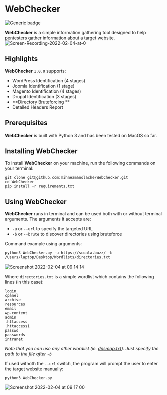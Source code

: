 # WebChecker
![Generic badge](https://img.shields.io/badge/Version-1.0.0-RED.svg)

**WebChecker** is a simple information gathering tool designed to help pentesters gather information about a target website.
![Screen-Recording-2022-02-04-at-0](https://user-images.githubusercontent.com/43548656/152489199-8c2aa54e-a304-4258-b17b-dc881220cff0.gif)


## Highlights 
**WebChecker** `1.0.0` supports:
- WordPress Identification (4 stages)
- Joomla Identification (1 stage)
- Magento Identification (4 stages)
- Drupal Identification (3 stages)
- **Directory Bruteforcing **
- Detailed Headers Report

## Prerequisites 
**WebChecker** is built with Python 3 and has been tested on MacOS so far.

## Installing WebChecker
To install **WebChecker** on your machine, run the following commands on your terminal:
```
git clone git@github.com:mihneamanolache/WebChecker.git 
cd WebChecker
pip install -r requirements.txt
```

## Using WebChecker
**WebChecker** runs in terminal and can be used both with or without terminal arguments. The arguments it accepts are:
- `-u` or `--url` to specify the targeted URL
- `-b` or `--brute` to discover directories using bruteforce

Command example using arguments:
```
python3 WebChecker.py -u https://scoala.buzz/ -b /Users/laptop/Desktop/Wordlists/directories.txt 
```
![Screenshot 2022-02-04 at 09 14 14](https://user-images.githubusercontent.com/43548656/152487424-79ac30a4-1c72-473d-9ad9-af5319fb20eb.png)

Where `directories.txt` is a simple wordlist which contains the following lines (in this case):
```
login
cpanel
archive
resources
email
wp-content
admin
.httaccess
.httaccess1
passwd
passwords
intranet
```
*Note that you can use any other wordlist (ie. [dnsmap.txt](https://github.com/Blkzer0/Wordlists/blob/master/dnsmap.txt "dnsmap.txt")). Just specify the path to the file after `-b`*

If used withoth the `--url` switch, the program will prompt the user to enter the target website manually:
```
python3 WebChecker.py 
```
![Screenshot 2022-02-04 at 09 17 00](https://user-images.githubusercontent.com/43548656/152487765-e7142232-ddcb-4b7b-b63f-73de940f482b.png)